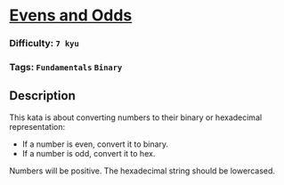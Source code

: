 # [Evens and Odds](https://www.codewars.com/kata/583ade15666df5a64e000058)

### Difficulty: `7 kyu`

### Tags: `Fundamentals` `Binary`

## Description

This kata is about converting numbers to their binary or hexadecimal representation:

- If a number is even, convert it to binary.
- If a number is odd, convert it to hex.

Numbers will be positive. The hexadecimal string should be lowercased.

